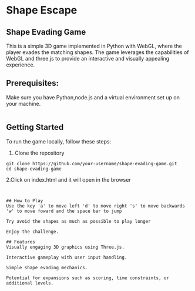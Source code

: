 # Shape Escape
## Shape Evading Game 

This is a simple 3D game implemented in Python with WebGL, where the player evades the matching shapes. The game leverages the capabilities of WebGL and three.js to provide an interactive and visually appealing experience.

## Prerequisites:

Make sure you have Python,node.js and a virtual environment set up on your machine.
~~~

~~~
## Getting Started
To run the game locally, follow these steps:
1. Clone the repository
~~~
git clone https://github.com/your-username/shape-evading-game.git
cd shape-evading-game
~~~
2.Click on index.html and it will open in the browser
~~~


## How to Play
Use the key 'a' to move left 'd' to move right 's' to move backwards 'w' to move foward and the space bar to jump

Try avoid the shapes as much as possible to play longer

Enjoy the challenge.

## Features
Visually engaging 3D graphics using Three.js.

Interactive gameplay with user input handling.

Simple shape evading mechanics.

Potential for expansions such as scoring, time constraints, or additional levels.
